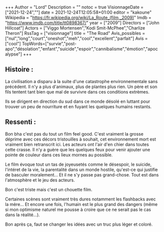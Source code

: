 +++
Author = "Lord"
Description = ""
notoc = true
VisionnageDate = ["2021-12-24",""]
date = 2021-12-24T12:05:58+01:00
editor = "kakoune"
Wikipedia = "https://fr.wikipedia.org/wiki/La_Route_(film,_2009)"
Imdb = "https://www.imdb.com/title/tt0898367/"
year = ["2009"]
Directors = ["John Hillcoat"]
Actors = ["Viggo Mortensen","Kodi Smit-McPhee","Charlize Theron"]
RssTag = ["visionnage"]
title = "The Road"
Avis_possibles = ["nul","long","court","oneshot","meh","cool","excellent","parfait"]
Avis = ["cool"] 
TopWords=["survie","post-apo","désolation","enfant","suicide","espoir","cannibalisme","émotion","apocalypse"]
+++
## Histoire :
La civilisation a disparu à la suite d'une catastrophe environnementale sans précédent.
Il n'y a plus d'animaux, plus de plantes plus rien.
Un père et son fils tentent tant bien que mal de survivre dans ces conditions extrèmes.

Ils se dirigent en direction du sud dans ce monde désolé en luttant pour trouver un peu de nourriture et en fuyant les quelques humains restants.

## Ressenti :
Bon bha c'est pas du tout un film feel good.
C'est vraiment la grosse déprime avec ces décors tristouilles à souhait, cet environnement mort est vraiment bien retranscrit ici.
Les acteurs ont l'air d'en chier dans toutes cette crasse.
Il n'y a guère que les quelques feux pour venir ajouter une pointe de couleur dans ces lieux mornes au possible.

Le film évoque tout un tas de joyeusetés comme le désespoir, le suicide, l'intéret de la vie, la parentalité dans un monde hostile, qu'est-ce qui justifie de basculer moralement…
Et il ne s'y passe pas grand-chose.
Tout est dans l'atmosphère et le jeu des acteurs.

Bon c'est triste mais c'est un chouette film.

Certaines scènes sont vraiment très dures notamment les flashbacks avec la mère…
Et encore une fois, l'humain est le plus grand des dangers (même si mon optimisme naturel me pousse à croire que ce ne serait pas le cas dans la réalité…).

Bon après ça, faut se changer les idées avec un truc plus léger et coloré.
